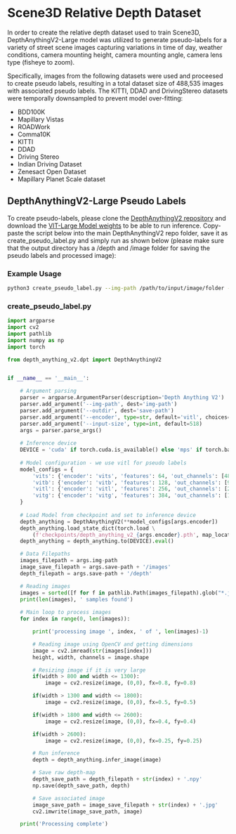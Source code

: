 # Scene3D Relative Depth Dataset

In order to create the relative depth dataset used to train Scene3D, DepthAnythingV2-Large model was utilized to generate pseudo-labels for a variety of street scene images capturing variations in time of day, weather conditions, camera mounting height, camera mounting angle, camera lens type (fisheye to zoom).

Specifically, images from the following datasets were used and proceesed to create pseudo labels, resulting in a total dataset size of 488,535 images with associated pseudo labels. The KITTI, DDAD and DrivingStereo datasets were temporally downsampled to prevent model over-fitting:

- BDD100K
- Mapillary Vistas
- ROADWork
- Comma10K
- KITTI
- DDAD
- Driving Stereo
- Indian Driving Dataset
- Zenesact Open Dataset
- Mapillary Planet Scale dataset


## DepthAnythingV2-Large Pseudo Labels

To create pseudo-labels, please clone the [DepthAnythingV2 repository](https://github.com/DepthAnything/Depth-Anything-V2/tree/main) and download the [VIT-Large Model weights](https://huggingface.co/depth-anything/Depth-Anything-V2-Large/resolve/main/depth_anything_v2_vitl.pth?download=true) to be able to run inference. Copy-paste the script below into the main DepthAnythingV2 repo folder, save it as create_pseudo_label.py and simply run as shown below (please make sure that the output directory has a /depth and /image folder for saving the pseudo labels and processed image):

### Example Usage
```bash
python3 create_pseudo_label.py --img-path /path/to/input/image/folder --outdir /path/to/where/data/is/saved
```

### create_pseudo_label.py
```python
import argparse
import cv2
import pathlib
import numpy as np
import torch

from depth_anything_v2.dpt import DepthAnythingV2


if __name__ == '__main__':

    # Argument parsing
    parser = argparse.ArgumentParser(description='Depth Anything V2')
    parser.add_argument('--img-path', dest='img-path')
    parser.add_argument('--outdir', dest='save-path')
    parser.add_argument('--encoder', type=str, default='vitl', choices=['vits', 'vitb', 'vitl', 'vitg'])
    parser.add_argument('--input-size', type=int, default=518)
    args = parser.parse_args()
    
    # Inference device
    DEVICE = 'cuda' if torch.cuda.is_available() else 'mps' if torch.backends.mps.is_available() else 'cpu'
    
    # Model configuration - we use vitl for pseudo labels
    model_configs = {
        'vits': {'encoder': 'vits', 'features': 64, 'out_channels': [48, 96, 192, 384]},
        'vitb': {'encoder': 'vitb', 'features': 128, 'out_channels': [96, 192, 384, 768]},
        'vitl': {'encoder': 'vitl', 'features': 256, 'out_channels': [256, 512, 1024, 1024]},
        'vitg': {'encoder': 'vitg', 'features': 384, 'out_channels': [1536, 1536, 1536, 1536]}
    }
    
    # Load Model from checkpoint and set to inference device
    depth_anything = DepthAnythingV2(**model_configs[args.encoder])
    depth_anything.load_state_dict(torch.load \
        (f'checkpoints/depth_anything_v2_{args.encoder}.pth', map_location='cpu'))
    depth_anything = depth_anything.to(DEVICE).eval()

    # Data Filepaths
    images_filepath = args.img-path
    image_save_filepath = args.save-path + '/images'
    depth_filepath = args.save-path + '/depth'

    # Reading images
    images = sorted([f for f in pathlib.Path(images_filepath).glob("*.jpg")])
    print(len(images), ' samples found')
    
    # Main loop to process images
    for index in range(0, len(images)):

        print('processing image ', index, ' of ', len(images)-1)

        # Reading image using OpenCV and getting dimensions
        image = cv2.imread(str(images[index]))
        height, width, channels = image.shape

        # Resizing image if it is very large
        if(width > 800 and width <= 1300):
            image = cv2.resize(image, (0,0), fx=0.8, fy=0.8)

        if(width > 1300 and width <= 1800):
            image = cv2.resize(image, (0,0), fx=0.5, fy=0.5) 

        if(width > 1800 and width <= 2600):
            image = cv2.resize(image, (0,0), fx=0.4, fy=0.4) 

        if(width > 2600):
            image = cv2.resize(image, (0,0), fx=0.25, fy=0.25) 

        # Run inference
        depth = depth_anything.infer_image(image)

        # Save raw depth-map
        depth_save_path = depth_filepath + str(index) + '.npy'
        np.save(depth_save_path, depth)

        # Save associated image
        image_save_path = image_save_filepath + str(index) + '.jpg'
        cv2.imwrite(image_save_path, image)

    print('Processing complete')
```